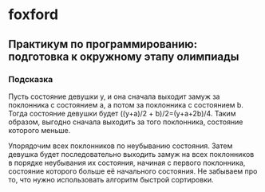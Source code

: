 # foxford
## Практикум по программированию: подготовка к окружному этапу олимпиады ##
### Подсказка ###
Пусть состояние девушки y, и она сначала выходит замуж за поклонника с состоянием a, 
а потом за поклонника с состоянием b. 
Тогда состояние девушки будет ((y+a)/2 + b)/2=(y+a+2b)/4. 
Таким образом, выгодно сначала выходить за того поклонника, состояние которого меньше.

Упорядочим всех поклонников по неубыванию состояния. 
Затем девушка будет последовательно выходить замуж на всех поклонников 
в порядке неубывания их состояния, начиная с первого поклонника, 
состояние которого больше её начального состояния. Не забываем про то, 
что нужно использовать алгоритм быстрой сортировки.
